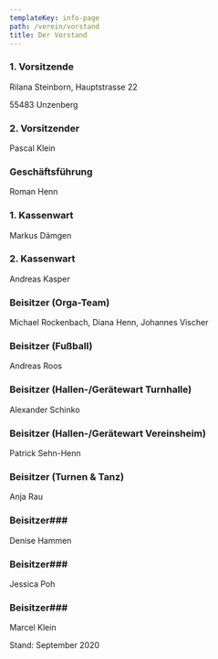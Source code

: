 ```yaml
---
templateKey: info-page
path: /verein/vorstand
title: Der Vorstand
---
```

### 1. Vorsitzende

Rilana Steinborn, Hauptstrasse 22 

55483 Unzenberg

### 2. Vorsitzender

Pascal Klein

### Geschäftsführung

Roman Henn

### 1. Kassenwart

Markus Dämgen

### 2. Kassenwart

Andreas Kasper

### Beisitzer (Orga-Team)

Michael Rockenbach, Diana Henn, Johannes Vischer

### Beisitzer (Fußball)

Andreas Roos

### Beisitzer (Hallen-/Gerätewart Turnhalle)

Alexander Schinko

### Beisitzer (Hallen-/Gerätewart Vereinsheim)

Patrick Sehn-Henn

### Beisitzer (Turnen & Tanz)

Anja Rau

### Beisitzer###

Denise Hammen

### Beisitzer###

Jessica Poh

### Beisitzer###

Marcel Klein

Stand: September 2020